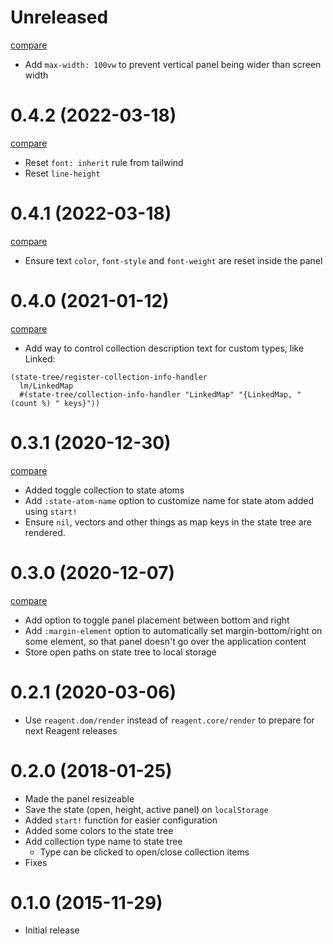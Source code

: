 # Unreleased

[compare](https://github.com/metosin/reagent-dev-tools/compare/0.4.2...0.4.3)

- Add `max-width: 100vw` to prevent vertical panel being wider than screen width

# 0.4.2 (2022-03-18)

[compare](https://github.com/metosin/reagent-dev-tools/compare/0.4.1...0.4.2)

- Reset `font: inherit` rule from tailwind
- Reset `line-height`

# 0.4.1 (2022-03-18)

[compare](https://github.com/metosin/reagent-dev-tools/compare/0.4.0...0.4.1)

- Ensure text `color`, `font-style` and `font-weight` are reset inside the panel

# 0.4.0 (2021-01-12)

[compare](https://github.com/metosin/reagent-dev-tools/compare/0.3.1...0.4.0)

- Add way to control collection description text for custom types,
like Linked:

```
(state-tree/register-collection-info-handler
  lm/LinkedMap
  #(state-tree/collection-info-handler "LinkedMap" "{LinkedMap, " (count %) " keys}"))
```

# 0.3.1 (2020-12-30)

[compare](https://github.com/metosin/reagent-dev-tools/compare/0.3.0...0.3.1)

- Added toggle collection to state atoms
- Add `:state-atom-name` option to customize name for state atom added using `start!`
- Ensure `nil`, vectors and other things as map keys in the state tree
  are rendered.

# 0.3.0 (2020-12-07)

[compare](https://github.com/metosin/reagent-dev-tools/compare/0.2.1...0.3.0)

- Add option to toggle panel placement between bottom and right
- Add `:margin-element` option to automatically set margin-bottom/right on some
element, so that panel doesn't go over the application content
- Store open paths on state tree to local storage

# 0.2.1 (2020-03-06)

- Use `reagent.dom/render` instead of `reagent.core/render` to prepare for
next Reagent releases

# 0.2.0 (2018-01-25)

- Made the panel resizeable
- Save the state (open, height, active panel) on `localStorage`
- Added `start!` function for easier configuration
- Added some colors to the state tree
- Add collection type name to state tree
    - Type can be clicked to open/close collection items
- Fixes

# 0.1.0 (2015-11-29)

- Initial release
